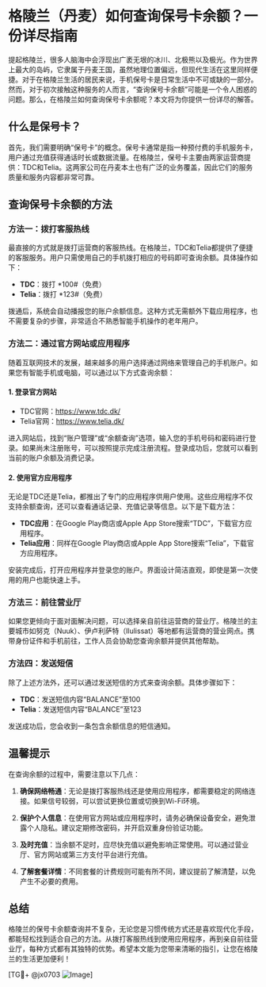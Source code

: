 # 格陵兰（丹麦）如何查询保号卡余额？一份详尽指南

提起格陵兰，很多人脑海中会浮现出广袤无垠的冰川、北极熊以及极光。作为世界上最大的岛屿，它隶属于丹麦王国，虽然地理位置偏远，但现代生活在这里同样便捷。对于在格陵兰生活的居民来说，手机保号卡是日常生活中不可或缺的一部分。然而，对于初次接触这种服务的人而言，“查询保号卡余额”可能是一个令人困惑的问题。那么，在格陵兰如何查询保号卡余额呢？本文将为你提供一份详尽的解答。

## 什么是保号卡？

首先，我们需要明确“保号卡”的概念。保号卡通常是指一种预付费的手机服务卡，用户通过充值获得通话时长或数据流量。在格陵兰，保号卡主要由两家运营商提供：TDC和Telia。这两家公司在丹麦本土也有广泛的业务覆盖，因此它们的服务质量和服务内容都非常可靠。

## 查询保号卡余额的方法

### 方法一：拨打客服热线

最直接的方式就是拨打运营商的客服热线。在格陵兰，TDC和Telia都提供了便捷的客服服务。用户只需使用自己的手机拨打相应的号码即可查询余额。具体操作如下：

- **TDC**：拨打 *100#（免费）
- **Telia**：拨打 *123#（免费）

拨通后，系统会自动播报您的账户余额信息。这种方式无需额外下载应用程序，也不需要复杂的步骤，非常适合不熟悉智能手机操作的老年用户。

### 方法二：通过官方网站或应用程序

随着互联网技术的发展，越来越多的用户选择通过网络来管理自己的手机账户。如果您有智能手机或电脑，可以通过以下方式查询余额：

#### 1. 登录官方网站

- TDC官网：https://www.tdc.dk/
- Telia官网：https://www.telia.dk/

进入网站后，找到“账户管理”或“余额查询”选项，输入您的手机号码和密码进行登录。如果尚未注册账号，可以按照提示完成注册流程。登录成功后，您就可以看到当前的账户余额及消费记录。

#### 2. 使用官方应用程序

无论是TDC还是Telia，都推出了专门的应用程序供用户使用。这些应用程序不仅支持余额查询，还可以查看通话记录、充值记录等信息。以下是下载方法：

- **TDC应用**：在Google Play商店或Apple App Store搜索“TDC”，下载官方应用程序。
- **Telia应用**：同样在Google Play商店或Apple App Store搜索“Telia”，下载官方应用程序。

安装完成后，打开应用程序并登录您的账户。界面设计简洁直观，即使是第一次使用的用户也能快速上手。

### 方法三：前往营业厅

如果您更倾向于面对面解决问题，可以选择亲自前往运营商的营业厅。格陵兰的主要城市如努克（Nuuk）、伊卢利萨特（Ilulissat）等地都有运营商的营业网点。携带身份证件和手机前往，工作人员会协助您查询余额并提供其他帮助。

### 方法四：发送短信

除了上述方法外，还可以通过发送短信的方式来查询余额。具体步骤如下：

- **TDC**：发送短信内容“BALANCE”至100
- **Telia**：发送短信内容“BALANCE”至123

发送成功后，您会收到一条包含余额信息的短信通知。

## 温馨提示

在查询余额的过程中，需要注意以下几点：

1. **确保网络畅通**：无论是拨打客服热线还是使用应用程序，都需要稳定的网络连接。如果信号较弱，可以尝试更换位置或切换到Wi-Fi环境。
   
2. **保护个人信息**：在使用官方网站或应用程序时，请务必确保设备安全，避免泄露个人隐私。建议定期修改密码，并开启双重身份验证功能。

3. **及时充值**：当余额不足时，应尽快充值以避免影响正常使用。可以通过营业厅、官方网站或第三方支付平台进行充值。

4. **了解套餐详情**：不同套餐的计费规则可能有所不同，建议提前了解清楚，以免产生不必要的费用。

## 总结

格陵兰的保号卡余额查询并不复杂，无论您是习惯传统方式还是喜欢现代化手段，都能轻松找到适合自己的方法。从拨打客服热线到使用应用程序，再到亲自前往营业厅，每种方式都有其独特的优势。希望本文能为您带来清晰的指引，让您在格陵兰的生活更加便利！

[TG💪+ @jx0703 ![Image](https://github.com/user-attachments/assets/dbca1d08-cadb-493c-b0ec-ad6f7a83f270)]